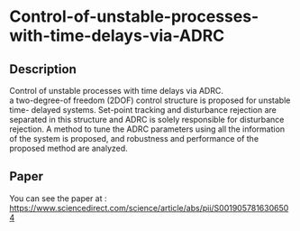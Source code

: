 # Control-of-unstable-processes-with-time-delays-via-ADRC
## Description
Control of unstable processes with time delays via ADRC.<br />
a two-degree-of freedom (2DOF) control structure is proposed for unstable time- delayed systems. Set-point tracking and
disturbance rejection are separated in this structure and ADRC is solely responsible for disturbance rejection. A method to tune the ADRC parameters using all the information of the system is proposed, and
robustness and performance of the proposed method are analyzed.
## Paper
You can see the paper at : https://www.sciencedirect.com/science/article/abs/pii/S0019057816306504
